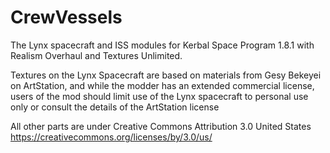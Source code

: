 # CrewVessels

The Lynx spacecraft and ISS modules for Kerbal Space Program 1.8.1 with Realism Overhaul and Textures Unlimited.

Textures on the Lynx Spacecraft are based on materials from Gesy Bekeyei on ArtStation, and while the modder has an extended commercial license, users of the mod should limit use of the Lynx spacecraft to personal use only or consult the details of the ArtStation license

All other parts are under Creative Commons Attribution 3.0 United States
https://creativecommons.org/licenses/by/3.0/us/
